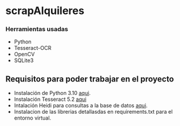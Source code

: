 # scrapAlquileres

### Herramientas usadas
- Python
- Tesseract-OCR
- OpenCV
- SQLite3

## Requisitos para poder trabajar en el proyecto

- Instalación de Python 3.10 [aqui](https://www.python.org/ftp/python/3.10.5/python-3.10.5-amd64.exe).
- Instalación Tesseract 5.2 [aqui](https://digi.bib.uni-mannheim.de/tesseract/tesseract-ocr-w64-setup-v5.2.0.20220712.exe)
- Intalación Heidi para consultas a la base de datos [aqui](https://www.heidisql.com/installers/HeidiSQL_12.0.0.6468_Setup.exe).
- Instalacion de las librerias detallasdas en requirements.txt para el entorno virtual.
